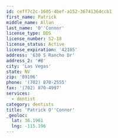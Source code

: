 ```yaml
---
id: ceff7c2c-1605-4bef-a152-36741364ccb1
first_name: Patrick
middle_name: Allan
last_name: 'O''Connor'
license_type: DDS
license_number: S2-18
license_status: Active
license_expiration: '42185'
address: '630 S Rancho Dr'
address_2: '#B'
city: 'Las Vegas'
state: NV
zip: '89106'
phone: '(702) 870-2555'
fax: '(702) 870-4997'
services:
  - dentist
category: dentists
title: 'Patrick O''Connor'
_geoloc:
  lat: 36.1961
  lng: -115.196
---
```


